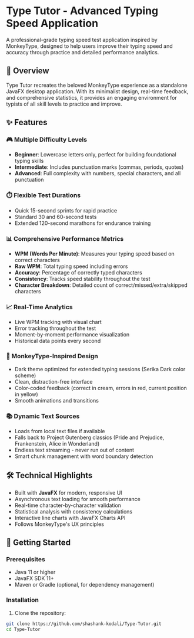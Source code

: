 # Type Tutor - Advanced Typing Speed Application

A professional-grade typing speed test application inspired by MonkeyType, designed to help users improve their typing speed and accuracy through practice and detailed performance analytics.

## 🎯 Overview

Type Tutor recreates the beloved MonkeyType experience as a standalone JavaFX desktop application. With its minimalist design, real-time feedback, and comprehensive statistics, it provides an engaging environment for typists of all skill levels to practice and improve.

## ✨ Features

### 🎮 Multiple Difficulty Levels
- **Beginner**: Lowercase letters only, perfect for building foundational typing skills
- **Intermediate**: Includes punctuation marks (commas, periods, quotes)
- **Advanced**: Full complexity with numbers, special characters, and all punctuation

### ⏱️ Flexible Test Durations
- Quick 15-second sprints for rapid practice
- Standard 30 and 60-second tests
- Extended 120-second marathons for endurance training

### 📊 Comprehensive Performance Metrics
- **WPM (Words Per Minute)**: Measures your typing speed based on correct characters
- **Raw WPM**: Total typing speed including errors
- **Accuracy**: Percentage of correctly typed characters
- **Consistency**: Tracks speed stability throughout the test
- **Character Breakdown**: Detailed count of correct/missed/extra/skipped characters

### 📈 Real-Time Analytics
- Live WPM tracking with visual chart
- Error tracking throughout the test
- Moment-by-moment performance visualization
- Historical data points every second

### 🎨 MonkeyType-Inspired Design
- Dark theme optimized for extended typing sessions (Serika Dark color scheme)
- Clean, distraction-free interface
- Color-coded feedback (correct in cream, errors in red, current position in yellow)
- Smooth animations and transitions

### 📚 Dynamic Text Sources
- Loads from local text files if available
- Falls back to Project Gutenberg classics (Pride and Prejudice, Frankenstein, Alice in Wonderland)
- Endless text streaming - never run out of content
- Smart chunk management with word boundary detection

## 🛠️ Technical Highlights

- Built with **JavaFX** for modern, responsive UI
- Asynchronous text loading for smooth performance
- Real-time character-by-character validation
- Statistical analysis with consistency calculations
- Interactive line charts with JavaFX Charts API
- Follows MonkeyType's UX principles

## 🚀 Getting Started

### Prerequisites
- Java 11 or higher
- JavaFX SDK 11+
- Maven or Gradle (optional, for dependency management)

### Installation

1. Clone the repository:
```bash
git clone https://github.com/shashank-kodali/Type-Tutor.git
cd Type-Tutor
